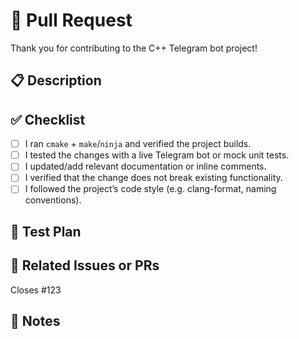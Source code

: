 # 🚀 Pull Request

Thank you for contributing to the C++ Telegram bot project!

## 📋 Description

<!-- Please describe your changes and what problem they solve -->

## ✅ Checklist

- [ ] I ran `cmake` + `make`/`ninja` and verified the project builds.
- [ ] I tested the changes with a live Telegram bot or mock unit tests.
- [ ] I updated/add relevant documentation or inline comments.
- [ ] I verified that the change does not break existing functionality.
- [ ] I followed the project’s code style (e.g. clang-format, naming conventions).

## 🧪 Test Plan

<!-- Describe how you tested your changes -->
<!-- Paste relevant commands, input/output, or screenshots -->

## 📌 Related Issues or PRs

<!-- Mention any related issues or previous PRs -->
Closes #123

## 📝 Notes

<!-- Optional: anything reviewers should be aware of (e.g., tricky logic, TODOs) -->
